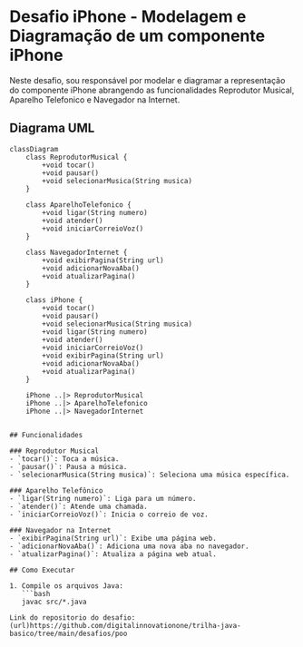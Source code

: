 # Desafio iPhone - Modelagem e Diagramação de um componente iPhone 

Neste desafio, sou responsável por modelar e diagramar a representação do componente iPhone abrangendo as funcionalidades Reprodutor Musical, Aparelho Telefonico e Navegador na Internet. 


## Diagrama UML

```mermaid
classDiagram
    class ReprodutorMusical {
        +void tocar()
        +void pausar()
        +void selecionarMusica(String musica)
    }

    class AparelhoTelefonico {
        +void ligar(String numero)
        +void atender()
        +void iniciarCorreioVoz()
    }

    class NavegadorInternet {
        +void exibirPagina(String url)
        +void adicionarNovaAba()
        +void atualizarPagina()
    }

    class iPhone {
        +void tocar()
        +void pausar()
        +void selecionarMusica(String musica)
        +void ligar(String numero)
        +void atender()
        +void iniciarCorreioVoz()
        +void exibirPagina(String url)
        +void adicionarNovaAba()
        +void atualizarPagina()
    }

    iPhone ..|> ReprodutorMusical
    iPhone ..|> AparelhoTelefonico
    iPhone ..|> NavegadorInternet


## Funcionalidades

### Reprodutor Musical
- `tocar()`: Toca a música.
- `pausar()`: Pausa a música.
- `selecionarMusica(String musica)`: Seleciona uma música específica.

### Aparelho Telefônico
- `ligar(String numero)`: Liga para um número.
- `atender()`: Atende uma chamada.
- `iniciarCorreioVoz()`: Inicia o correio de voz.

### Navegador na Internet
- `exibirPagina(String url)`: Exibe uma página web.
- `adicionarNovaAba()`: Adiciona uma nova aba no navegador.
- `atualizarPagina()`: Atualiza a página web atual.

## Como Executar

1. Compile os arquivos Java:
   ```bash
   javac src/*.java

Link do repositorio do desafio: (url)https://github.com/digitalinnovationone/trilha-java-basico/tree/main/desafios/poo


